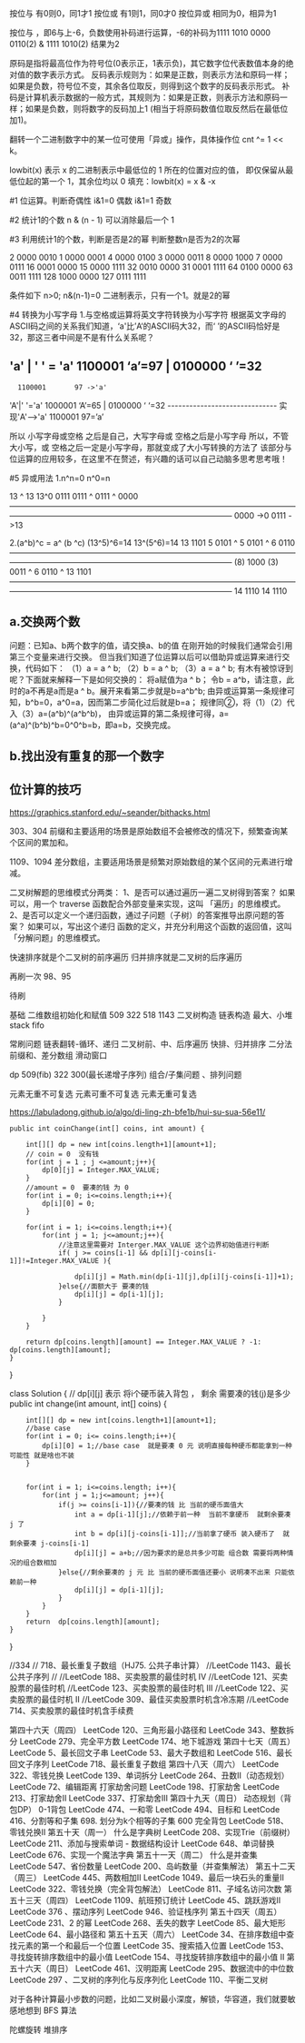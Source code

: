 按位与  有0则0，同1才1
按位或  有1则1，同0才0
按位异或 相同为0，相异为1 

按位与 ，即6与上-6，负数使用补码进行运算，-6的补码为1111 1010  0000 0110(2) &  1111 1010(2)  结果为2

原码是指将最高位作为符号位(0表示正，1表示负)，其它数字位代表数值本身的绝对值的数字表示方式。
反码表示规则为：如果是正数，则表示方法和原码一样；如果是负数，符号位不变，其余各位取反，则得到这个数字的反码表示形式。
补码是计算机表示数据的一般方式，其规则为：如果是正数，则表示方法和原码一样；如果是负数，则将数字的反码加上1
(相当于将原码数值位取反然后在最低位加1)。

翻转一个二进制数字中的某一位可使用「异或」操作，具体操作位 cnt ^= 1 << k。

lowbit(x) 表示 x 的二进制表示中最低位的 1 所在的位置对应的值，
即仅保留从最低位起的第一个 1，其余位均以 0 填充：lowbit(x) = x & -x

#1 位运算。判断奇偶性
i&1=0  偶数  i&1=1   奇数

#2 统计1的个数
n & (n - 1) 可以消除最后一个 1

#3 利用统计1的个数，判断是否是2的幂
判断整数n是否为2的次幂

2    0000 0010               1    0000 0001
4    0000 0100               3    0000 0011
8    0000 1000               7    0000 0111
16   0001 0000               15   0000 1111
32   0010 0000               31   0001 1111
64   0100 0000               63   0011 1111
128  1000 0000               127  0111 1111

条件如下
n>0; n&(n-1)=0
二进制表示，只有一个1。就是2的幂

#4 转换为小写字母
1.与空格或运算将英文字符转换为小写字符
根据英文字母的ASCII码之间的关系我们知道，‘a'比’A‘的ASCII码大32，而‘ ’的ASCII码恰好是32，那这三者中间是不是有什么关系呢？

'a' | ' ' = 'a' 
     1100001    ‘a’=97
|    0100000    ‘ ’=32
------------------------------
      1100001       97 ->'a'

'A'|' '='a' 
      1000001     ‘A’=65
|      0100000      ‘ ‘=32
------------------------------               实现'A'-->'a'
       1100001      97=’a’  

所以 小写字母或空格 之后是自己，大写字母或 空格之后是小写字母
所以，不管大小写，或 空格之后一定是小写字母，那就变成了大小写转换的方法了
该部分与位运算的应用较多，在这里不在赘述，有兴趣的话可以自己动脑多思考思考哦！

#5 异或用法
1.n^n=0      n^0=n

13 ^ 13                               13^0
     0111                                 0111
^   0111                          ^     0000
————————————————————————————————————————————————————————————————
    0000   ->0                         0111  ->13
    
2.(a^b)^c = a^ (b ^c)
(13^5)^6=14                                   13^(5^6)=14
   13      1101                                   5     0101
^    5      0101                              ^   6     0110
————————————————————————————————————————————————————————————————
   (8)      1000                                  (3)     0011
^    6      0110                              ^  13      1101
————————————————————————————————————————————————————————————————
    14      1110                                  14       1110

## a.交换两个数

问题：已知a、b两个数字的值，请交换a、b的值
在刚开始的时候我们通常会引用第三个变量来进行交换。
但当我们知道了位运算以后可以借助异或运算来进行交换，代码如下：
（1）a = a ^ b;
（2）b = a ^ b;
（3）a = a ^ b;
有木有被惊讶到呢？下面就来解释一下是如何交换的：
将a赋值为a ^ b；
令b = a^b，请注意，此时的a不再是a而是a ^ b。展开来看第二步就是b=a^b^b;
由异或运算第一条规律可知，b^b=0，a^0=a，因而第二步简化过后就是b=a；
规律同②，将（1）（2）代入（3）a=(a^b)^(a^b^b)，
由异或运算的第二条规律可得，a=(a^a)^(b^b)^b=0^0^b=b，即a=b，交换完成。

## b.找出没有重复的那一个数字

## 位计算的技巧
https://graphics.stanford.edu/~seander/bithacks.html

303、304
前缀和主要适用的场景是原始数组不会被修改的情况下，频繁查询某个区间的累加和。

1109、1094
差分数组，主要适用场景是频繁对原始数组的某个区间的元素进行增减。


⼆叉树解题的思维模式分两类：
1、是否可以通过遍历⼀遍⼆叉树得到答案？
如果可以，⽤⼀个 traverse 函数配合外部变量来实现，这叫 「遍历」的思维模式。 
2、是否可以定义⼀个递归函数，通过⼦问题（⼦树）的答案推导出原问题的答案？
如果可以，写出这个递归 函数的定义，并充分利⽤这个函数的返回值，这叫「分解问题」的思维模式。

快速排序就是个二叉树的前序遍历
归并排序就是⼆叉树的后序遍历

再刷一次
98、95



待刷




基础
二维数组初始化和赋值 509 322 518 1143
二叉树构造
链表构造
最大、小堆
stack
fifo

常刷问题
链表翻转-循环、递归
二叉树前、中、后序遍历
快排、归并排序
二分法
前缀和、差分数组
滑动窗口

dp 509(fib) 322 300(最长递增子序列)
组合/子集问题 、排列问题

元素无重不可复选
元素可重不可复选
元素无重可复选

https://labuladong.github.io/algo/di-ling-zh-bfe1b/hui-su-sua-56e11/



    public int coinChange(int[] coins, int amount) {

        int[][] dp = new int[coins.length+1][amount+1];
        // coin = 0  没有钱 
        for(int j = 1 ; j <=amount;j++){
            dp[0][j] = Integer.MAX_VALUE;
        }
        //amount = 0  要凑的钱 为 0 
        for(int i = 0; i<=coins.length;i++){
            dp[i][0] = 0;
        }
        
        for(int i = 1; i<=coins.length;i++){
            for(int j = 1; j<=amount;j++){
                //注意这里需要对 Interger.MAX_VALUE 这个边界初始值进行判断
                if( j >= coins[i-1] && dp[i][j-coins[i-1]]!=Integer.MAX_VALUE ){

                    dp[i][j] = Math.min(dp[i-1][j],dp[i][j-coins[i-1]]+1);
                }else{//面额大于 要凑的钱
                    dp[i][j] = dp[i-1][j];
                }

            }
        }
        
        return dp[coins.length][amount] == Integer.MAX_VALUE ? -1: dp[coins.length][amount];
    }
}


class Solution {
    // dp[i][j] 表示 将i个硬币装入背包 ， 剩余 需要凑的钱(j)是多少
    public int change(int amount, int[] coins) {
        
        int[][] dp = new int[coins.length+1][amount+1];
        //base case
        for(int i = 0; i<= coins.length;i++){
            dp[i][0] = 1;//base case  就是要凑 0 元 说明直接每种硬币都能拿到一种可能性 就是啥也不装
        }


        for(int i = 1; i<=coins.length; i++){
            for(int j = 1;j<=amount; j++){
                if(j >= coins[i-1]){//要凑的钱 比 当前的硬币面值大
                    int a = dp[i-1][j];//依赖于前一种  当前不拿硬币  就剩余要凑 j 了
                    int b = dp[i][j-coins[i-1]];//当前拿了硬币 装入硬币了  就剩余要凑 j-coins[i-1]
                    dp[i][j] = a+b;//因为要求的是总共多少可能 组合数 需要将两种情况的组合数相加
                }else{//剩余要凑的 j 元 比 当前的硬币面值还要小 说明凑不出来 只能依赖前一种
                    dp[i][j] = dp[i-1][j];
                }
            }
        }
        return  dp[coins.length][amount];
    }
}



//334
// 718、最长重复子数组（HJ75. 公共子串计算）
//LeetCode 1143、最长公共子序列
//
//LeetCode 188、买卖股票的最佳时机 IV
//LeetCode 121、买卖股票的最佳时机
//LeetCode 123、买卖股票的最佳时机 III
//LeetCode 122、买卖股票的最佳时机 II
//LeetCode 309、最佳买卖股票时机含冷冻期
//LeetCode 714、买卖股票的最佳时机含手续费

第四十六天（周四）
LeetCode 120、三角形最小路径和
LeetCode 343、整数拆分
LeetCode 279、完全平方数
LeetCode 174、地下城游戏
第四十七天（周五）
LeetCode 5、最长回文子串
LeetCode 53、最大子数组和
LeetCode 516、最长回文子序列
LeetCode 718、最长重复子数组
第四十八天（周六）
LeetCode 322、零钱兑换
LeetCode 139、单词拆分
LeetCode 264、丑数II（动态规划）
LeetCode 72、编辑距离
打家劫舍问题
LeetCode 198、打家劫舍
LeetCode 213、打家劫舍II
LeetCode 337、打家劫舍III
第四十九天（周日）
动态规划（背包DP）
0-1背包
LeetCode 474、一和零
LeetCode 494、目标和
LeetCode 416、分割等和子集
698. 划分为k个相等的子集
600
完全背包
LeetCode 518、零钱兑换II
第五十天（周一）
什么是字典树
LeetCode 208、实现Trie（前缀树）
LeetCode 211、添加与搜索单词 - 数据结构设计
LeetCode 648、单词替换
LeetCode 676、实现一个魔法字典
第五十一天（周二）
什么是并查集
LeetCode 547、省份数量
LeetCode 200、岛屿数量（并查集解法）
第五十二天（周三）
LeetCode 445、两数相加II
LeetCode 1049、最后一块石头的重量II
LeetCode 322、零钱兑换（完全背包解法）
LeetCode 811、子域名访问次数
第五十三天（周四）
LeetCode 1109、航班预订统计
LeetCode 45、跳跃游戏II
LeetCode 376 、摆动序列
LeetCode 946、验证栈序列
第五十四天（周五）
LeetCode 231、2 的幂
LeetCode 268、丢失的数字
LeetCode 85、最大矩形
LeetCode 64、最小路径和
第五十五天（周六）
LeetCode 34、在排序数组中查找元素的第一个和最后一个位置
LeetCode 35、搜索插入位置
LeetCode 153、寻找旋转排序数组中的最小值
LeetCode 154、寻找旋转排序数组中的最小值 II
第五十六天（周日）
LeetCode 461、汉明距离
LeetCode 295、数据流中的中位数
LeetCode 297 、二叉树的序列化与反序列化
LeetCode 110、平衡二叉树

对于各种计算最小步数的问题，比如二叉树最小深度，解锁，华容道，我们就要敏感地想到 BFS 算法


陀螺旋转 
堆排序